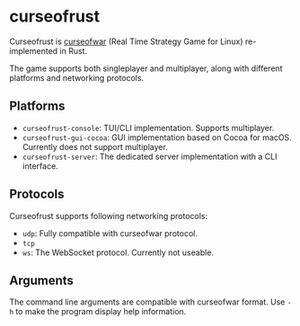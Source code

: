 # curseofrust

Curseofrust is [curseofwar](https://github.com/a-nikolaev/curseofwar) (Real Time Strategy Game for Linux) re-implemented in Rust.

The game supports both singleplayer and multiplayer, along with different platforms and networking protocols.

## Platforms

- `curseofrust-console`: TUI/CLI implementation. Supports multiplayer.
- `curseofrust-gui-cocoa`: GUI implementation based on Cocoa for macOS. Currently does not support multiplayer.
- `curseofrust-server`: The dedicated server implementation with a CLI interface.

## Protocols

Curseofrust supports following networking protocols:

- `udp`: Fully compatible with curseofwar protocol.
- `tcp`
- `ws`: The WebSocket protocol. Currently not useable.

## Arguments

The command line arguments are compatible with curseofwar format. Use `-h` to make the program display help information.